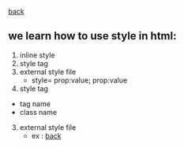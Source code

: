 [back](../README.md)
## we learn how to use style in html:
1. inline style
2. style tag
3. external style file 
   - style= prop:value; prop:value
2.  style tag
   - tag name
   - class name
3.  external style file
    - ex : [back](./css/index.css) 

